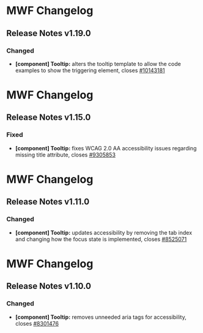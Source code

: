 # MWF Changelog
## Release Notes v1.19.0
### Changed
* **[component] Tooltip:** alters the tooltip template to allow the code examples to show the triggering element, closes [#10143181](https://microsoft.visualstudio.com/DefaultCollection/OSGS/_workitems?id=10143181)

# MWF Changelog
## Release Notes v1.15.0
### Fixed
* **[component] Tooltip:** fixes WCAG 2.0 AA accessibility issues regarding missing title attribute, closes [#9305853](https://microsoft.visualstudio.com/DefaultCollection/OSGS/_workitems?id=9305853)

# MWF Changelog
## Release Notes v1.11.0
### Changed
* **[component] Tooltip:** updates accessibility by removing the tab index and changing how the focus state is implemented, closes [#8525071](https://microsoft.visualstudio.com/DefaultCollection/OSGS/_workitems?id=8525071)

# MWF Changelog
## Release Notes v1.10.0
### Changed
* **[component] Tooltip:** removes unneeded aria tags for accessibility, closes [#8301476](https://microsoft.visualstudio.com/DefaultCollection/OSGS/_workitems?id=8301476)

